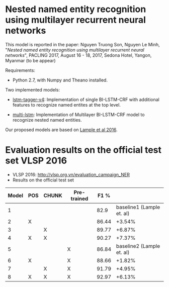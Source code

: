 # Nested named entity recognition using multilayer recurrent neural networks

This model is reported in the paper: Nguyen Truong Son, Nguyen Le Minh, "*Nested named entity recognition using multilayer recurrent neural networks*", PACLING 2017, August 16 - 18, 2017, Sedona Hotel, Yangon, Myanmar (to be appear)


Requirements:

*  Python 2.7, with Numpy and Theano installed.


Two implemented models:

* [lstm-tagger-v4](https://github.com/ntson2002/lstm-crf-tagging/tree/master/lstm-tagger-v4): Implementation of single BI-LSTM-CRF with additional features to recognize named entites at the top level.  

* [multi-lstm](https://github.com/ntson2002/lstm-crf-tagging/tree/master/multi-lstm): Implementation of Multilayer BI-LSTM-CRF model to recognize nested named entities.


Our proposed models are based on [Lample et al 2016](https://arxiv.org/abs/1603.01360).



# Evaluation results on the official test set VLSP 2016
* VLSP 2016: <http://vlsp.org.vn/evaluation_campaign_NER>
* Results on the official test set 

| Model | POS | CHUNK | Pre-trained | F1 %  |                           |
|-------|-----|-------|-------------|-------|---------------------------|
| 1     |     |       |             | 82.9  | baseline1 (Lample et. al) |
| 2     | X   |       |             | 86.44 | +3.54%                    |
| 3     |     | X     |             | 89.77 | +6.87%                    |
| 4     | X   | X     |             | 90.27 | +7.37%                    |
| 5     |     |       | X           | 86.84 | baseline2 (Lample et. al) |
| 6     | X   |       | X           | 88.66 | +1.82%                    |
| 7     |     | X     | X           | 91.79 | +4.95%                    |
| 8     | X   | X     | X           | 92.97 | +6.13%                    |
